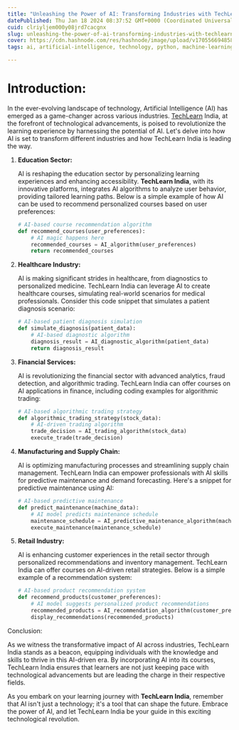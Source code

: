 ```yaml
---
title: "Unleashing the Power of AI: Transforming Industries with TechLearn India"
datePublished: Thu Jan 18 2024 08:37:52 GMT+0000 (Coordinated Universal Time)
cuid: clriyljem000y08jrd7cacgnx
slug: unleashing-the-power-of-ai-transforming-industries-with-techlearn-india
cover: https://cdn.hashnode.com/res/hashnode/image/upload/v1705566948580/98d197d6-56d9-4682-a0e8-8964c4945f10.jpeg
tags: ai, artificial-intelligence, technology, python, machine-learning, learning, coding, rust, functional-programming, industry, training, techlearnindia

---
```


# **Introduction:**

In the ever-evolving landscape of technology, Artificial Intelligence (AI) has emerged as a game-changer across various industries. [TechLearn](https://techlearnindia.com/) India, at the forefront of technological advancements, is poised to revolutionize the learning experience by harnessing the potential of AI. Let's delve into how AI is set to transform different industries and how TechLearn India is leading the way.

1. **Education Sector:**
    
    AI is reshaping the education sector by personalizing learning experiences and enhancing accessibility. **TechLearn India**, with its innovative platforms, integrates AI algorithms to analyze user behavior, providing tailored learning paths. Below is a simple example of how AI can be used to recommend personalized courses based on user preferences:
    
    ```python
    # AI-based course recommendation algorithm
    def recommend_courses(user_preferences):
        # AI magic happens here
        recommended_courses = AI_algorithm(user_preferences)
        return recommended_courses
    ```
    
2. **Healthcare Industry:**
    
    AI is making significant strides in healthcare, from diagnostics to personalized medicine. TechLearn India can leverage AI to create healthcare courses, simulating real-world scenarios for medical professionals. Consider this code snippet that simulates a patient diagnosis scenario:
    
    ```python
    # AI-based patient diagnosis simulation
    def simulate_diagnosis(patient_data):
        # AI-based diagnostic algorithm
        diagnosis_result = AI_diagnostic_algorithm(patient_data)
        return diagnosis_result
    ```
    
3. **Financial Services:**
    
    AI is revolutionizing the financial sector with advanced analytics, fraud detection, and algorithmic trading. TechLearn India can offer courses on AI applications in finance, including coding examples for algorithmic trading:
    
    ```python
    # AI-based algorithmic trading strategy
    def algorithmic_trading_strategy(stock_data):
        # AI-driven trading algorithm
        trade_decision = AI_trading_algorithm(stock_data)
        execute_trade(trade_decision)
    ```
    
4. **Manufacturing and Supply Chain:**
    
    AI is optimizing manufacturing processes and streamlining supply chain management. TechLearn India can empower professionals with AI skills for predictive maintenance and demand forecasting. Here's a snippet for predictive maintenance using AI:
    
    ```python
    # AI-based predictive maintenance
    def predict_maintenance(machine_data):
        # AI model predicts maintenance schedule
        maintenance_schedule = AI_predictive_maintenance_algorithm(machine_data)
        execute_maintenance(maintenance_schedule)
    ```
    
5. **Retail Industry:**
    
    AI is enhancing customer experiences in the retail sector through personalized recommendations and inventory management. TechLearn India can offer courses on AI-driven retail strategies. Below is a simple example of a recommendation system:
    
    ```python
    # AI-based product recommendation system
    def recommend_products(customer_preferences):
        # AI model suggests personalized product recommendations
        recommended_products = AI_recommendation_algorithm(customer_preferences)
        display_recommendations(recommended_products)
    ```
    

Conclusion:

As we witness the transformative impact of AI across industries, TechLearn India stands as a beacon, equipping individuals with the knowledge and skills to thrive in this AI-driven era. By incorporating AI into its courses, TechLearn India ensures that learners are not just keeping pace with technological advancements but are leading the charge in their respective fields.

As you embark on your learning journey with **TechLearn India**, remember that AI isn't just a technology; it's a tool that can shape the future. Embrace the power of AI, and let TechLearn India be your guide in this exciting technological revolution.